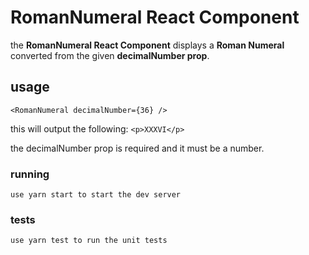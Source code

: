 # RomanNumeral React Component

the **RomanNumeral React Component** displays a **Roman Numeral** converted from the given **decimalNumber prop**.

## usage

`<RomanNumeral decimalNumber={36} />`

this will output the following:
`<p>XXXVI</p>`

the decimalNumber prop is required and it must be a number.

### running

`use yarn start to start the dev server`

### tests

`use yarn test to run the unit tests`
